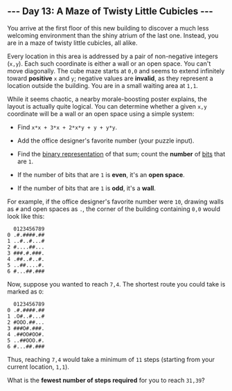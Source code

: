 ## --- Day 13: A Maze of Twisty Little Cubicles ---
You arrive at the first floor of this new building to discover a much less welcoming environment than the shiny atrium of the last one. Instead, you are in a maze of twisty little cubicles<!--- You are in a twisty alike of little cubicles, all maze. -->, all alike.
 
Every location in this area is addressed by a pair of non-negative integers (`x,y`). Each such coordinate is either a wall or an open space. You can't move diagonally. The cube maze starts at `0,0` and seems to extend infinitely toward **positive** `x` and `y`; negative values are **invalid**, as they represent a location outside the building. You are in a small waiting area at `1,1`.
 
While it seems chaotic, a nearby morale-boosting poster explains, the layout is actually quite logical. You can determine whether a given `x,y` coordinate will be a wall or an open space using a simple system:
 
 
- Find `x*x + 3*x + 2*x*y + y + y*y`.
 
- Add the office designer's favorite number (your puzzle input).
 
- Find the [binary representation](https://en.wikipedia.org/wiki/Binary_number) of that sum; count the **number** of [bits](https://en.wikipedia.org/wiki/Bit) that are `1`.  
- If the number of bits that are `1` is **even**, it's an **open space**.
 
- If the number of bits that are `1` is **odd**, it's a **wall**.
  
 
 
For example, if the office designer's favorite number were `10`, drawing walls as `#` and open spaces as `.`, the corner of the building containing `0,0` would look like this:
 

```
  0123456789
0 .#.####.##
1 ..#..#...#
2 #....##...
3 ###.#.###.
4 .##..#..#.
5 ..##....#.
6 #...##.###
```

 
Now, suppose you wanted to reach `7,4`. The shortest route you could take is marked as `O`:
 

```
  0123456789
0 .#.####.##
1 .O#..#...#
2 #OOO.##...
3 ###O#.###.
4 .##OO#OO#.
5 ..##OOO.#.
6 #...##.###
```

 
Thus, reaching `7,4` would take a minimum of `11` steps (starting from your current location, `1,1`).
 
What is the **fewest number of steps required** for you to reach `31,39`?
 
